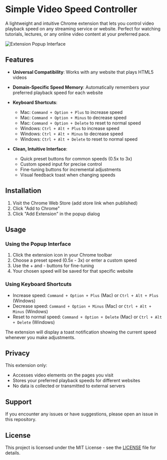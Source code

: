 # Simple Video Speed Controller

A lightweight and intuitive Chrome extension that lets you control video playback speed on any streaming service or website. Perfect for watching tutorials, lectures, or any online video content at your preferred pace.

![Extension Popup Interface](path/to/popup-screenshot.png)

## Features

- **Universal Compatibility**: Works with any website that plays HTML5 videos
- **Domain-Specific Speed Memory**: Automatically remembers your preferred playback speed for each website
- **Keyboard Shortcuts**:
  - Mac: `Command + Option + Plus` to increase speed
  - Mac: `Command + Option + Minus` to decrease speed
  - Mac: `Command + Option + Delete` to reset to normal speed
  - Windows: `Ctrl + Alt + Plus` to increase speed
  - Windows: `Ctrl + Alt + Minus` to decrease speed
  - Windows: `Ctrl + Alt + Delete` to reset to normal speed

- **Clean, Intuitive Interface**:
  - Quick preset buttons for common speeds (0.5x to 3x)
  - Custom speed input for precise control
  - Fine-tuning buttons for incremental adjustments
  - Visual feedback toast when changing speeds

## Installation

1. Visit the Chrome Web Store (add store link when published)
2. Click "Add to Chrome"
3. Click "Add Extension" in the popup dialog

## Usage

### Using the Popup Interface

1. Click the extension icon in your Chrome toolbar
2. Choose a preset speed (0.5x - 3x) or enter a custom speed
3. Use the + and - buttons for fine-tuning
4. Your chosen speed will be saved for that specific website

### Using Keyboard Shortcuts

- Increase speed: `Command + Option + Plus` (Mac) or `Ctrl + Alt + Plus` (Windows)
- Decrease speed: `Command + Option + Minus` (Mac) or `Ctrl + Alt + Minus` (Windows)
- Reset to normal speed: `Command + Option + Delete` (Mac) or `Ctrl + Alt + Delete` (Windows)

The extension will display a toast notification showing the current speed whenever you make adjustments.

## Privacy

This extension only:
- Accesses video elements on the pages you visit
- Stores your preferred playback speeds for different websites
- No data is collected or transmitted to external servers

## Support

If you encounter any issues or have suggestions, please open an issue in this repository.

## License

This project is licensed under the MIT License - see the [LICENSE](LICENSE) file for details.
